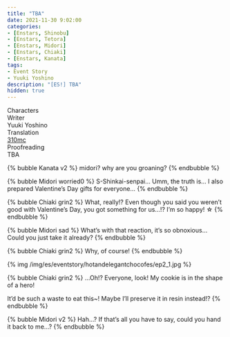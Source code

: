 ```yaml
---
title: "TBA"
date: 2021-11-30 9:02:00
categories:
- [Enstars, Shinobu]
- [Enstars, Tetora]
- [Enstars, Midori]
- [Enstars, Chiaki]
- [Enstars, Kanata]
tags:
- Event Story
- Yuuki Yoshino
description: "[ES!] TBA"
hidden: true
---
```

<div class="three-wrapper" style="--storyColor:#965e7d;--storyColor-rgb:150,94,125;--storyColor-h:326.8;--storyColor-s: 23%;--storyColor-l:47.8%;">
    <div class="info-area">
        <div class="info">
            <div class="info-item characters">
                <div class="label">
                    Characters
                </div>
                <div class="value">
								<a href="/categories/Enstars/Shinobu" character="Shinobu"></a>
                <a href="/categories/Enstars/Tetora" character="Tetora"></a>
                <a href="/categories/Enstars/Chiaki" character="Chiaki"></a>
                <a href="/categories/Enstars/Midori" character="Midori"></a>
                <a href="/categories/Enstars/Kanata" character="Kanata"></a>
                </div>
            </div>
            <div class="info-item one">
                <div class="label">
                    Writer
                </div>
                <div class="value">
                    Yuuki Yoshino
                </div>
            </div>
            <div class="info-item two">
                <div class="label">
                    Translation
                </div>
                <div class="value">
                    <a href="/about">310mc</a>
                </div>
            </div>
            <div class="info-item three">
                <div class="label">
                   Proofreading
                </div>
                <div class="value">
                    TBA
                </div>
            </div>
        </div>
    </div>
</div>

<!-- more -->

{% bubble Kanata v2 %}
midori? why are you groaning?
{% endbubble %}

{% bubble Midori worried0 %}
S-Shinkai-senpai… Umm, the truth is… I also prepared Valentine’s Day gifts for everyone…
{% endbubble %}

{% bubble Chiaki grin2 %}
What, really!? Even though you said you weren’t good with Valentine’s Day, you got something for us…!? I’m so happy! ☆
{% endbubble %}

{% bubble Midori sad %}
What’s with that reaction, it’s so obnoxious… Could you just take it already?
{% endbubble %}

{% bubble Chiaki grin2 %}
Why, of course!
{% endbubble %}

{% img /img/es/eventstory/hotandelegantchocofes/ep2_1.jpg %}

{% bubble Chiaki grin2 %}
…Oh!? Everyone, look! My cookie is in the shape of a hero!

It’d be such a waste to eat this~! Maybe I’ll preserve it in resin instead!?
{% endbubble %}

{% bubble Midori v2 %}
Hah…? If that’s all you have to say, could you hand it back to me…?
{% endbubble %}
